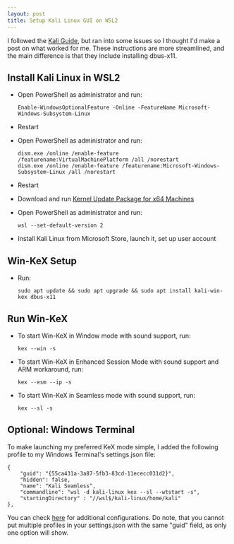 ```yaml
---
layout: post
title: Setup Kali Linux GUI on WSL2
---
```


I followed the [Kali Guide](https://www.kali.org/docs/wsl/win-kex/#install-win-kex), but ran into some issues so I thought I'd make a post on what worked for me. These instructions are more streamlined, and the main difference is that they include installing dbus-x11.

## Install Kali Linux in WSL2

* Open PowerShell as administrator and run:

	```
	Enable-WindowsOptionalFeature -Online -FeatureName Microsoft-Windows-Subsystem-Linux
	```
* Restart

* Open PowerShell as administrator and run:

	```
	dism.exe /online /enable-feature /featurename:VirtualMachinePlatform /all /norestart
	dism.exe /online /enable-feature /featurename:Microsoft-Windows-Subsystem-Linux /all /norestart
	```
* Restart
* Download and run [Kernel Update Package for x64 Machines](https://wslstorestorage.blob.core.windows.net/wslblob/wsl_update_x64.msi)

* Open PowerShell as administrator and run: 
	```
	wsl --set-default-version 2
	```

* Install Kali Linux from Microsoft Store, launch it, set up user account

## Win-KeX Setup

* Run: 
	```
	sudo apt update && sudo apt upgrade && sudo apt install kali-win-kex dbus-x11
	```

## Run Win-KeX

* To start Win-KeX in Window mode with sound support, run: 
	```
	kex --win -s
	```
* To start Win-KeX in Enhanced Session Mode with sound support and ARM workaround, run:
	```
	kex --esm --ip -s
	```
* To start Win-KeX in Seamless mode with sound support, run:
	```
	kex --sl -s
	```

## Optional: Windows Terminal

To make launching my preferred KeX mode simple, I added the following profile to my Windows Terminal's settings.json file:
```
{
	"guid": "{55ca431a-3a87-5fb3-83cd-11ececc031d2}",
	"hidden": false,
	"name": "Kali Seamless",
	"commandline": "wsl -d kali-linux kex --sl --wtstart -s",
	"startingDirectory" : "//wsl$/kali-linux/home/kali"
},
```

You can check [here](https://www.kali.org/docs/wsl/win-kex/#optional-steps) for additional configurations. Do note, that you cannot put multiple profiles in your settings.json with the same "guid" field, as only one option will show.

